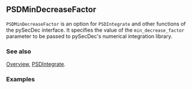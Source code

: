 ## PSDMinDecreaseFactor

`PSDMinDecreaseFactor` is an option for `PSDIntegrate` and other functions of the pySecDec interface. It specifies the value of the `min_decrease_factor` parameter to be passed to pySecDec's numerical integration library.

### See also

[Overview](Extra/FeynHelpers.md), [PSDIntegrate](PSDIntegrate.md).

### Examples